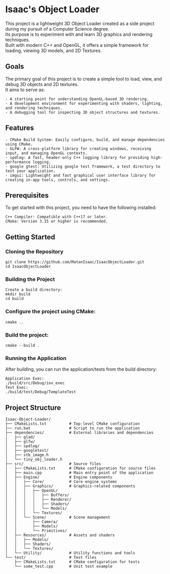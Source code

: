# Isaac's Object Loader

This project is a lightweight 3D Object Loader created as a side project during my pursuit of a Computer Science degree.                            
Its purpose is to experiment with and learn 3D graphics and rendering techniques.                               
Built with modern C++ and OpenGL, it offers a simple framework for loading, viewing 3D models, and 2D Textures.

## Goals

The primary goal of this project is to create a simple tool to load, view, and debug 3D objects and 2D textures.    
It aims to serve as:

    - A starting point for understanding OpenGL-based 3D rendering.
    - A development environment for experimenting with shaders, lighting, and rendering techniques.
    - A debugging tool for inspecting 3D object structures and textures.

## Features

    - CMake Build System: Easily configure, build, and manage dependencies using CMake.
    - GLFW: A cross-platform library for creating windows, receiving input, and managing OpenGL contexts.
    - spdlog: A fast, header-only C++ logging library for providing high-performance logging.
    - google gtest: Utilizing google test framework, a test directory to test your application.
    - imgui: Lightweight and fast graphical user interface library for creating in-app tools, controls, and settings.

## Prerequisites

To get started with this project, you need to have the following installed:

    C++ Compiler: Compatible with C++17 or later.
    CMake: Version 3.15 or higher is recommended.

## Getting Started
### Cloning the Repository

    git clone https://github.com/MatanIsaac/IsaacObjectLoader.git
    cd IsaacObjectLoader
    
### Building the Project

    Create a build directory:
    mkdir build
    cd build

### Configure the project using CMake:

    cmake ..

### Build the project:

    cmake --build .

### Running the Application

After building, you can run the application/tests from the build directory:

    Application Exec:
    ./build/src/Debug/iov_exec
    Test Exec:
    ./build/test/Debug/TemplateTest

## Project Structure

    Isaac-Object-Loader/
    ├── CMakeLists.txt          # Top-level CMake configuration
    ├── run.bat                 # Script to run the application
    ├── dependencies/           # External libraries and dependencies
    │   ├── glad/
    │   ├── glfw/
    │   ├── spdlog/
    │   ├── googletest/
    │   ├── stb_image.h
    │   └── tiny_obj_loader.h
    ├── src/                    # Source files
    │   ├── CMakeLists.txt      # CMake configuration for source files
    │   ├── main.cpp            # Main entry point of the application
    │   ├── Engine/             # Engine components
    │   │   ├── Core/           # Core engine systems
    │   │   ├── Graphics/       # Graphics-related components
    │   │   │   ├── OpenGL/
    │   │   │   │   ├── Buffers/
    │   │   │   │   ├── Renderer/
    │   │   │   │   ├── Shaders/
    │   │   │   │   └── Models/
    │   │   │   └── Textures/
    │   │   └── Scene/          # Scene management
    │   │       ├── Camera/
    │   │       ├── Models/
    │   │       └── Primitives/
    │   ├── Resources/          # Assets and shaders
    │   │   ├── Models/
    │   │   ├── Shaders/
    │   │   └── Textures/
    │   └── Utility/            # Utility functions and tools
    └── test/                   # Test files
        ├── CMakeLists.txt      # CMake configuration for tests
        └── some_test.cpp       # Unit test example



